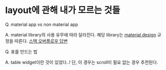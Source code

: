 # layout에 관해 내가 모르는 것들
Q. material app vs non material app
    
A. material library의 사용 유무에 따라 달라진다. 해당 library는 [material design](https://ko.wikipedia.org/wiki/%EB%A8%B8%ED%8B%B0%EB%A6%AC%EC%96%BC_%EB%94%94%EC%9E%90%EC%9D%B8) 규정을 따른다. [스택 오버플로우 답변](https://stackoverflow.com/questions/55044126/what-is-the-difference-between-non-material-apps-and-material-apps)

Q. 표를 만드는 법

A. table widget이란 것이 있었다..! 단, 이 경우는 scroll이 필요 없는 경우 추천된다.

